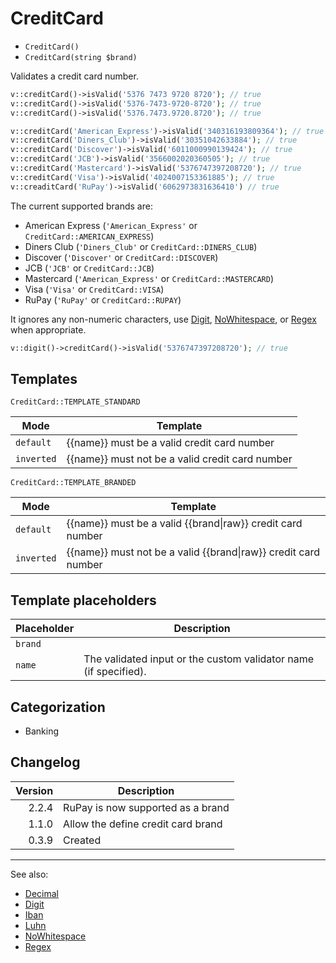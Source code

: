# CreditCard

- `CreditCard()`
- `CreditCard(string $brand)`

Validates a credit card number.

```php
v::creditCard()->isValid('5376 7473 9720 8720'); // true
v::creditCard()->isValid('5376-7473-9720-8720'); // true
v::creditCard()->isValid('5376.7473.9720.8720'); // true

v::creditCard('American_Express')->isValid('340316193809364'); // true
v::creditCard('Diners_Club')->isValid('30351042633884'); // true
v::creditCard('Discover')->isValid('6011000990139424'); // true
v::creditCard('JCB')->isValid('3566002020360505'); // true
v::creditCard('Mastercard')->isValid('5376747397208720'); // true
v::creditCard('Visa')->isValid('4024007153361885'); // true
v::creaditCard('RuPay')->isValid('6062973831636410') // true
```

The current supported brands are:

- American Express (`'American_Express'` or `CreditCard::AMERICAN_EXPRESS`)
- Diners Club (`'Diners_Club'` or `CreditCard::DINERS_CLUB`)
- Discover (`'Discover'` or `CreditCard::DISCOVER`)
- JCB (`'JCB'` or `CreditCard::JCB`)
- Mastercard (`'American_Express'` or `CreditCard::MASTERCARD`)
- Visa (`'Visa'` or `CreditCard::VISA`)
- RuPay (`'RuPay'` or `CreditCard::RUPAY`)

It ignores any non-numeric characters, use [Digit](Digit.md),
[NoWhitespace](NoWhitespace.md), or [Regex](Regex.md) when appropriate.

```php
v::digit()->creditCard()->isValid('5376747397208720'); // true
```

## Templates

`CreditCard::TEMPLATE_STANDARD`

| Mode       | Template                                        |
|------------|-------------------------------------------------|
| `default`  | {{name}} must be a valid credit card number     |
| `inverted` | {{name}} must not be a valid credit card number |

`CreditCard::TEMPLATE_BRANDED`

| Mode       | Template                                                           |
|------------|--------------------------------------------------------------------|
| `default`  | {{name}} must be a valid {{brand&#124;raw}} credit card number     |
| `inverted` | {{name}} must not be a valid {{brand&#124;raw}} credit card number |

## Template placeholders

| Placeholder | Description                                                      |
|-------------|------------------------------------------------------------------|
| `brand`     |                                                                  |
| `name`      | The validated input or the custom validator name (if specified). |

## Categorization

- Banking

## Changelog

| Version | Description                        |
|--------:|------------------------------------|
|   2.2.4 | RuPay is now supported as a brand  |
|   1.1.0 | Allow the define credit card brand |
|   0.3.9 | Created                            |

***
See also:

- [Decimal](Decimal.md)
- [Digit](Digit.md)
- [Iban](Iban.md)
- [Luhn](Luhn.md)
- [NoWhitespace](NoWhitespace.md)
- [Regex](Regex.md)

